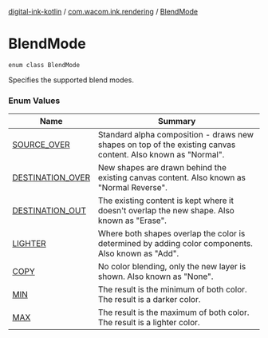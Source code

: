 [digital-ink-kotlin](../../index.md) / [com.wacom.ink.rendering](../index.md) / [BlendMode](./index.md)

# BlendMode

`enum class BlendMode`

Specifies the supported blend modes.

### Enum Values

| Name | Summary |
|---|---|
| [SOURCE_OVER](-s-o-u-r-c-e_-o-v-e-r.md) | Standard alpha composition - draws new shapes on top of the existing canvas content. Also known as "Normal". |
| [DESTINATION_OVER](-d-e-s-t-i-n-a-t-i-o-n_-o-v-e-r.md) | New shapes are drawn behind the existing canvas content. Also known as "Normal Reverse". |
| [DESTINATION_OUT](-d-e-s-t-i-n-a-t-i-o-n_-o-u-t.md) | The existing content is kept where it doesn't overlap the new shape. Also known as "Erase". |
| [LIGHTER](-l-i-g-h-t-e-r.md) | Where both shapes overlap the color is determined by adding color components. Also known as "Add". |
| [COPY](-c-o-p-y.md) | No color blending, only the new layer is shown. Also known as "None". |
| [MIN](-m-i-n.md) | The result is the minimum of both color. The result is a darker color. |
| [MAX](-m-a-x.md) | The result is the maximum of both color. The result is a lighter color. |
